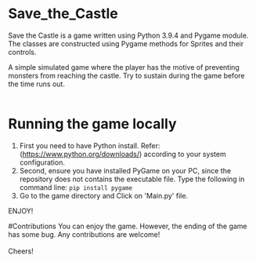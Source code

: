 # Save_the_Castle

Save the Castle is a game written using Python 3.9.4 and Pygame module. The classes are constructed using Pygame methods for Sprites and their controls.

A simple simulated game where the player has the motive of preventing monsters from reaching the castle. Try to sustain during the game before the time runs out.
<br><br>

# Running the game locally
1. First you need to have Python install. Refer: 
(https://www.python.org/downloads/)
according to your system configuration.
2. Second, ensure you have installed PyGame on your PC, since the repository does not contains the executable file.
Type the following in command line:
`pip install pygame`
3. Go to the game directory and Click on 'Main.py' file.

ENJOY!

#Contributions
You can enjoy the game. However, the ending of the game has some bug. Any contributions are welcome!<br><br>
Cheers!
